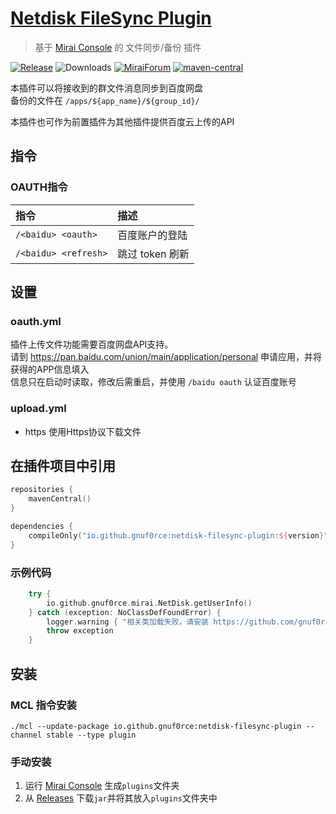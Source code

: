 # [Netdisk FileSync Plugin](https://github.com/gnuf0rce/Netdisk-FileSync-Plugin)

> 基于 [Mirai Console](https://github.com/mamoe/mirai-console) 的 文件同步/备份 插件

[![Release](https://img.shields.io/github/v/release/gnuf0rce/Netdisk-FileSync-Plugin)](https://github.com/gnuf0rce/Netdisk-FileSync-Plugin/releases)
![Downloads](https://img.shields.io/github/downloads/gnuf0rce/Netdisk-FileSync-Plugin/total)
[![MiraiForum](https://img.shields.io/badge/post-on%20MiraiForum-yellow)](https://mirai.mamoe.net/topic/765)
[![maven-central](https://img.shields.io/maven-central/v/io.github.gnuf0rce/netdisk-filesync-plugin)](https://search.maven.org/artifact/io.github.gnuf0rce/netdisk-filesync-plugin)

本插件可以将接收到的群文件消息同步到百度网盘  
备份的文件在 `/apps/${app_name}/${group_id}/`

本插件也可作为前置插件为其他插件提供百度云上传的API

## 指令

### OAUTH指令

| 指令                   | 描述          |
|:---------------------|:------------|
| `/<baidu> <oauth>`   | 百度账户的登陆     |
| `/<baidu> <refresh>` | 跳过 token 刷新 |

## 设置

### oauth.yml

插件上传文件功能需要百度网盘API支持。  
请到 <https://pan.baidu.com/union/main/application/personal> 申请应用，并将获得的APP信息填入  
信息只在启动时读取，修改后需重启，并使用 `/baidu oauth` 认证百度账号

### upload.yml

* https 使用Https协议下载文件

## 在插件项目中引用

```kotlin
repositories {
    mavenCentral()
}

dependencies {
    compileOnly("io.github.gnuf0rce:netdisk-filesync-plugin:${version}")
}
``` 

### 示例代码

```kotlin
    try {
        io.github.gnuf0rce.mirai.NetDisk.getUserInfo()
    } catch (exception: NoClassDefFoundError) { 
        logger.warning { "相关类加载失败，请安装 https://github.com/gnuf0rce/Netdisk-FileSync-Plugin $exception" }
        throw exception
    }
```

## 安装

### MCL 指令安装

`./mcl --update-package io.github.gnuf0rce:netdisk-filesync-plugin --channel stable --type plugin`

### 手动安装

1. 运行 [Mirai Console](https://github.com/mamoe/mirai-console) 生成`plugins`文件夹
1. 从 [Releases](https://github.com/gnuf0rce/Netdisk-FileSync-Plugin/releases) 下载`jar`并将其放入`plugins`文件夹中